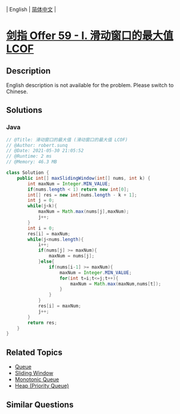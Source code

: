 
| English | [简体中文](README.md) |

# [剑指 Offer 59 - I. 滑动窗口的最大值 LCOF](https://leetcode.cn//problems/hua-dong-chuang-kou-de-zui-da-zhi-lcof/)

## Description

<p>English description is not available for the problem. Please switch to Chinese.</p>


## Solutions


### Java

```Java
// @Title: 滑动窗口的最大值 (滑动窗口的最大值 LCOF)
// @Author: robert.sunq
// @Date: 2021-05-30 21:05:52
// @Runtime: 2 ms
// @Memory: 46.3 MB

class Solution {
    public int[] maxSlidingWindow(int[] nums, int k) {
        int maxNum = Integer.MIN_VALUE;
        if(nums.length < 1) return new int[0];
        int[] res = new int[nums.length - k + 1];
        int j = 0;
        while(j<k){
            maxNum = Math.max(nums[j],maxNum);
            j++;
        }
        int i = 0;
        res[i] = maxNum;
        while(j<nums.length){
            i++;
            if(nums[j] >= maxNum){
                maxNum = nums[j];
            }else{
                if(nums[i-1] >= maxNum){
                    maxNum = Integer.MIN_VALUE;
                    for(int t=i;t<=j;t++){
                        maxNum = Math.max(maxNum,nums[t]);
                    }
                }
            }
            res[i] = maxNum;
            j++;
        }
        return res;
    }
}
```



## Related Topics

- [Queue](https://leetcode.cn//tag/queue)
- [Sliding Window](https://leetcode.cn//tag/sliding-window)
- [Monotonic Queue](https://leetcode.cn//tag/monotonic-queue)
- [Heap (Priority Queue)](https://leetcode.cn//tag/heap-priority-queue)

## Similar Questions


